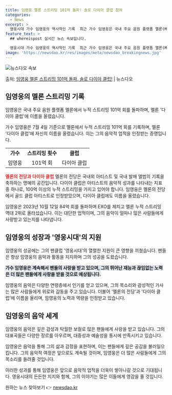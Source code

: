 ```yaml
---
title: 임영웅 멜론 스트리밍 101억 돌파! 솔로 다이아 클럽 참여
categories:
  - News
excerpt: >
  영웅시대 가수 임영웅의 역사적인 기록  최근 가수 임영웅은 국내 주요 음원 플랫폼 멜론(Melon)에서 누적…
feature_text: >
  ## whereispost 실시간 뉴스 속보입니다.

  영웅시대 가수 임영웅의 역사적인 기록  최근 가수 임영웅은 국내 주요 음원 플랫폼 멜론(Melon)에서 누적…
image: 'https://newsdao.kr/res/images/meta/newsdao_breakingnews.jpg'
---
```


![뉴스다오 속보](https://newsdao.kr/res/images/meta/newsdao_breakingnews.jpg)

<p>출처: <a href="https://newsdao.kr/4607" rel="dofollow">임영웅 멜론 스트리밍 101억 돌파, 솔로 다이아 클럽!</a> | 뉴스다오</p>

<h2 data-ke-size="size26">임영웅의 멜론 스트리밍 기록</h2>
임영웅은 국내 주요 음원 플랫폼 멜론에서 누적 스트리밍 101억 회를 돌파하며, 멜론 '다이아 클럽'에 이름을 올렸습니다.

<p data-ke-size="size16">가수 임영웅은 7월 4일 기준으로 멜론에서 누적 스트리밍 101억 회를 기록하며, 멜론 '다이아 클럽'에 자신의 이름을 올렸습니다. 이는 그의 음악적 업적을 인정받는 증명입니다.</p>

<table>
	<tbody>
		<tr>
			<td style="text-align: center; height: 17px;"><b>가수</b></td>
			<td style="text-align: center; height: 17px;"><b>스트리밍 횟수</b></td>
			<td style="text-align: center; height: 17px;"><b>클럽</b></td>
		</tr>
		<tr>
			<td style="text-align: center; height: 17px;">임영웅</td>
			<td style="text-align: center; height: 17px;">101억 회</td>
			<td style="text-align: center; height: 17px;">다이아 클럽</td>
		</tr>
	</tbody>
</table>

<b><span style="color: #ee2323;">멜론의 전당과 다이아 클럽</span></b>
멜론의 전당은 국내외 아티스트 및 국내 발매 앨범의 기록을 축하하는 명예의 공간입니다. 다이아 클럽은 아티스트의 음악적 성과를 나타내는 지표 중 하나로, 100억 이상의 누적 스트리밍을 가지고 있어야 합니다. 임영웅은 멜론의 전당에서 골드 클럽 아티스트로 인정받았으며, 다이아 클럽에도 이름을 올렸습니다.

<p data-ke-size="size16">임영웅은 2023년 10월 12일 84억 회를 돌파하며 EXO를 제치고 멜론 누적 스트리밍 역대 2위로 올라섰습니다. 이는 대단한 업적이며, 그의 음악이 얼마나 많은 사람들에게 사랑받고 있는지를 나타냅니다.</p>

<h2 data-ke-size="size26">임영웅의 성장과 '영웅시대'의 지원</h2>
임영웅의 성공에는 그의 팬클럽 '영웅시대'의 열렬한 지원이 큰 영향을 끼쳤습니다. 팬들은 항상 임영웅의 음악과 활동을 지지하며 그의 성공을 도왔습니다.

<b><span style="background-color: #21538527;">가수 임영웅은 계속해서 팬들의 사랑을 받고 있으며, 그의 뛰어난 재능과 끊임없는 노력은 더 많은 팬들에게 사랑을 받을 것으로 예상됩니다.</span></b>

임영웅의 음악은 다양한 연령층에서 인기를 얻고 있으며, 그의 목소리와 감성적인 가사는 많은 사람들에게 위로와 감동을 주고 있습니다. 더불어 '멜론의 전당'과 '다이아 클럽'에 이름을 올리며, 임영웅의 노력과 역량을 인정받고 있습니다.

<h2 data-ke-size="size26">임영웅의 음악 세계</h2>
임영웅의 음악은 깊은 감성과 탁월한 보컬로 많은 팬들에게 사랑을 받고 있습니다. 그의 대표곡들은 다양한 장르를 아우르며, 대중성과 예술성을 동시에 만족시키고 있습니다.

<p data-ke-size="size16">임영웅은 음악을 통해 그의 삶과 감정을 표현하며, 이는 팬들에게 깊은 공감을 불러일으킵니다. 그의 음악적 여정은 앞으로도 계속될 것이며, 임영웅은 더 많은 사람들에게 그의 목소리를 들려줄 것입니다.</p>

이러한 성과를 통해 임영웅은 앞으로 음악적 업적을 더욱이 쌓아나갈 것으로 기대됩니다. 영웅시대의 든든한 지지와 함께, 그의 이야기는 많은 이들에게 영감을 줄 것입니다. 

원하는 뉴스 찾아보기 👉 <a href="https://newsdao.kr" rel="dofollow">newsdao.kr</a>


